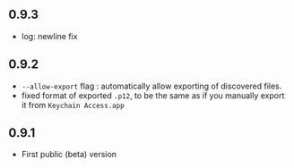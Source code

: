 ## 0.9.3

- log: newline fix

## 0.9.2

- `--allow-export` flag : automatically allow exporting of discovered files.
- fixed format of exported `.p12`, to be the same as if you manually export it from `Keychain Access.app`

## 0.9.1

- First public (beta) version
